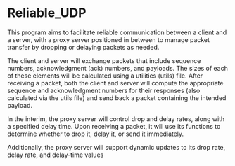 # Reliable_UDP
This program aims to facilitate reliable communication between a client and a server,
with a proxy server positioned in between to manage packet transfer by dropping or
delaying packets as needed.

The client and server will exchange packets that include sequence numbers,
acknowledgment (ack) numbers, and payloads. The sizes of each of these elements will
be calculated using a utilities (utils) file. After receiving a packet, both the client and
server will compute the appropriate sequence and acknowledgment numbers for their
responses (also calculated via the utils file) and send back a packet containing the
intended payload.

In the interim, the proxy server will control drop and delay rates, along with a specified
delay time. Upon receiving a packet, it will use its functions to determine whether to
drop it, delay it, or send it immediately.

Additionally, the proxy server will support dynamic updates to its drop rate, delay rate,
and delay-time values
